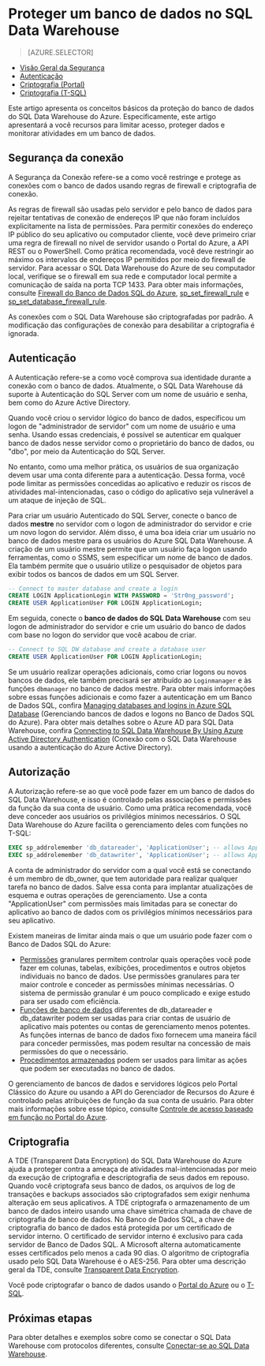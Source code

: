 <properties
   pageTitle="Proteger um banco de dados no SQL Data Warehouse | Microsoft Azure"
   description="Dicas para proteger um banco de dados no SQL Data Warehouse do Azure para desenvolvimento de soluções."
   services="sql-data-warehouse"
   documentationCenter="NA"
   authors="ronortloff"
   manager="barbkess"
   editor=""/>

<tags
   ms.service="sql-data-warehouse"
   ms.devlang="NA"
   ms.topic="article"
   ms.tgt_pltfrm="NA"
   ms.workload="data-services"
   ms.date="09/24/2016"
   ms.author="rortloff;barbkess;sonyama"/>

# Proteger um banco de dados no SQL Data Warehouse

> [AZURE.SELECTOR]
- [Visão Geral da Segurança](sql-data-warehouse-overview-manage-security.md)
- [Autenticação](sql-data-warehouse-authentication.md)
- [Criptografia (Portal)](sql-data-warehouse-encryption-tde.md)
- [Criptografia (T-SQL)](sql-data-warehouse-encryption-tde-tsql.md)

Este artigo apresenta os conceitos básicos da proteção do banco de dados do SQL Data Warehouse do Azure. Especificamente, este artigo apresentará a você recursos para limitar acesso, proteger dados e monitorar atividades em um banco de dados.

## Segurança da conexão

A Segurança da Conexão refere-se a como você restringe e protege as conexões com o banco de dados usando regras de firewall e criptografia de conexão.

As regras de firewall são usadas pelo servidor e pelo banco de dados para rejeitar tentativas de conexão de endereços IP que não foram incluídos explicitamente na lista de permissões. Para permitir conexões do endereço IP público do seu aplicativo ou computador cliente, você deve primeiro criar uma regra de firewall no nível de servidor usando o Portal do Azure, a API REST ou o PowerShell. Como prática recomendada, você deve restringir ao máximo os intervalos de endereços IP permitidos por meio do firewall de servidor. Para acessar o SQL Data Warehouse do Azure de seu computador local, verifique se o firewall em sua rede e computador local permite a comunicação de saída na porta TCP 1433. Para obter mais informações, consulte [Firewall do Banco de Dados SQL do Azure][], [sp\_set\_firewall\_rule][] e [sp\_set\_database\_firewall\_rule][].

As conexões com o SQL Data Warehouse são criptografadas por padrão. A modificação das configurações de conexão para desabilitar a criptografia é ignorada.

## Autenticação

A Autenticação refere-se a como você comprova sua identidade durante a conexão com o banco de dados. Atualmente, o SQL Data Warehouse dá suporte à Autenticação do SQL Server com um nome de usuário e senha, bem como do Azure Active Directory.

Quando você criou o servidor lógico do banco de dados, especificou um logon de "administrador de servidor" com um nome de usuário e uma senha. Usando essas credenciais, é possível se autenticar em qualquer banco de dados nesse servidor como o proprietário do banco de dados, ou "dbo", por meio da Autenticação do SQL Server.

No entanto, como uma melhor prática, os usuários de sua organização devem usar uma conta diferente para a autenticação. Dessa forma, você pode limitar as permissões concedidas ao aplicativo e reduzir os riscos de atividades mal-intencionadas, caso o código do aplicativo seja vulnerável a um ataque de injeção de SQL.

Para criar um usuário Autenticado do SQL Server, conecte o banco de dados **mestre** no servidor com o logon de administrador do servidor e crie um novo logon do servidor. Além disso, é uma boa ideia criar um usuário no banco de dados mestre para os usuários do Azure SQL Data Warehouse. A criação de um usuário mestre permite que um usuário faça logon usando ferramentas, como o SSMS, sem especificar um nome de banco de dados. Ela também permite que o usuário utilize o pesquisador de objetos para exibir todos os bancos de dados em um SQL Server.

```sql
-- Connect to master database and create a login
CREATE LOGIN ApplicationLogin WITH PASSWORD = 'Str0ng_password';
CREATE USER ApplicationUser FOR LOGIN ApplicationLogin;
```

Em seguida, conecte o **banco de dados do SQL Data Warehouse** com seu logon de administrador do servidor e crie um usuário do banco de dados com base no logon do servidor que você acabou de criar.

```sql
-- Connect to SQL DW database and create a database user
CREATE USER ApplicationUser FOR LOGIN ApplicationLogin;
```

Se um usuário realizar operações adicionais, como criar logons ou novos bancos de dados, ele também precisará ser atribuído ao `Loginmanager` e às funções `dbmanager` no banco de dados mestre. Para obter mais informações sobre essas funções adicionais e como fazer a autenticação em um Banco de Dados SQL, confira [Managing databases and logins in Azure SQL Database][] \(Gerenciando bancos de dados e logons no Banco de Dados SQL do Azure). Para obter mais detalhes sobre o Azure AD para SQL Data Warehouse, confira [Connecting to SQL Data Warehouse By Using Azure Active Directory Authentication][] \(Conexão com o SQL Data Warehouse usando a autenticação do Azure Active Directory).


## Autorização

A Autorização refere-se ao que você pode fazer em um banco de dados do SQL Data Warehouse, e isso é controlado pelas associações e permissões da função da sua conta de usuário. Como uma prática recomendada, você deve conceder aos usuários os privilégios mínimos necessários. O SQL Data Warehouse do Azure facilita o gerenciamento deles com funções no T-SQL:

```sql
EXEC sp_addrolemember 'db_datareader', 'ApplicationUser'; -- allows ApplicationUser to read data
EXEC sp_addrolemember 'db_datawriter', 'ApplicationUser'; -- allows ApplicationUser to write data
```

A conta de administrador do servidor com a qual você está se conectando é um membro de db\_owner, que tem autoridade para realizar qualquer tarefa no banco de dados. Salve essa conta para implantar atualizações de esquema e outras operações de gerenciamento. Use a conta "ApplicationUser" com permissões mais limitadas para se conectar do aplicativo ao banco de dados com os privilégios mínimos necessários para seu aplicativo.

Existem maneiras de limitar ainda mais o que um usuário pode fazer com o Banco de Dados SQL do Azure:

- [Permissões][] granulares permitem controlar quais operações você pode fazer em colunas, tabelas, exibições, procedimentos e outros objetos individuais no banco de dados. Use permissões granulares para ter maior controle e conceder as permissões mínimas necessárias. O sistema de permissão granular é um pouco complicado e exige estudo para ser usado com eficiência.
- [Funções de banco de dados][] diferentes de db\_datareader e db\_datawriter podem ser usadas para criar contas de usuário de aplicativo mais potentes ou contas de gerenciamento menos potentes. As funções internas de banco de dados fixo fornecem uma maneira fácil para conceder permissões, mas podem resultar na concessão de mais permissões do que o necessário.
- [Procedimentos armazenados][] podem ser usados para limitar as ações que podem ser executadas no banco de dados.

O gerenciamento de bancos de dados e servidores lógicos pelo Portal Clássico do Azure ou usando a API do Gerenciador de Recursos do Azure é controlado pelas atribuições de função da sua conta de usuário. Para obter mais informações sobre esse tópico, consulte [Controle de acesso baseado em função no Portal do Azure][].

## Criptografia

A TDE (Transparent Data Encryption) do SQL Data Warehouse do Azure ajuda a proteger contra a ameaça de atividades mal-intencionadas por meio da execução de criptografia e descriptografia de seus dados em repouso. Quando você criptografa seus banco de dados, os arquivos de log de transações e backups associados são criptografados sem exigir nenhuma alteração em seus aplicativos. A TDE criptografa o armazenamento de um banco de dados inteiro usando uma chave simétrica chamada de chave de criptografia de banco de dados. No Banco de Dados SQL, a chave de criptografia do banco de dados está protegida por um certificado de servidor interno. O certificado de servidor interno é exclusivo para cada servidor de Banco de Dados SQL. A Microsoft alterna automaticamente esses certificados pelo menos a cada 90 dias. O algoritmo de criptografia usado pelo SQL Data Warehouse é o AES-256. Para obter uma descrição geral da TDE, consulte [Transparent Data Encryption][].

Você pode criptografar o banco de dados usando o [Portal do Azure][Encryption with Portal] ou o [T-SQL][Encryption with TSQL].

## Próximas etapas

Para obter detalhes e exemplos sobre como se conectar o SQL Data Warehouse com protocolos diferentes, consulte [Conectar-se ao SQL Data Warehouse][].

<!--Image references-->

<!--Article references-->
[Conectar-se ao SQL Data Warehouse]: ./sql-data-warehouse-connect-overview.md
[Encryption with Portal]: ./sql-data-warehouse-encryption-tde.md
[Encryption with TSQL]: ./sql-data-warehouse-encryption-tde-tsql.md
[Connecting to SQL Data Warehouse By Using Azure Active Directory Authentication]: ./sql-data-warehouse-authentication.md

<!--MSDN references-->
[Firewall do Banco de Dados SQL do Azure]: https://msdn.microsoft.com/library/ee621782.aspx
[sp\_set\_firewall\_rule]: https://msdn.microsoft.com/library/dn270017.aspx
[sp\_set\_database\_firewall\_rule]: https://msdn.microsoft.com/library/dn270010.aspx
[Funções de banco de dados]: https://msdn.microsoft.com/library/ms189121.aspx
[Managing databases and logins in Azure SQL Database]: https://msdn.microsoft.com/library/ee336235.aspx
[Permissões]: https://msdn.microsoft.com/library/ms191291.aspx
[Procedimentos armazenados]: https://msdn.microsoft.com/library/ms190782.aspx
[Transparent Data Encryption]: https://msdn.microsoft.com/library/bb934049.aspx
[Azure portal]: https://portal.azure.com/

<!--Other Web references-->
[Controle de acesso baseado em função no Portal do Azure]: https://azure.microsoft.com/documentation/articles/role-based-access-control-configure

<!---HONumber=AcomDC_0928_2016-->